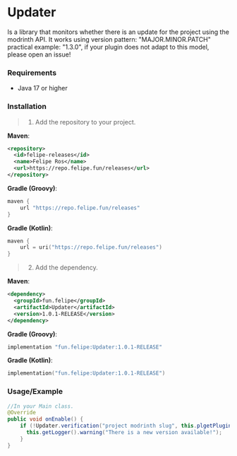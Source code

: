# Updater

Is a library that monitors whether there is an update for the project using the modrinth API.
It works using version pattern: "MAJOR.MINOR.PATCH" practical example: "1.3.0",  if your plugin does not adapt to this model, please open an issue!

### Requirements
- Java 17 or higher

### Installation

> 1. Add the repository to your project.

**Maven**:

```xml
<repository>
  <id>felipe-releases</id>
  <name>Felipe Ros</name>
  <url>https://repo.felipe.fun/releases</url>
</repository>
```

**Gradle (Groovy)**:

```groovy
maven {
    url "https://repo.felipe.fun/releases"
}
```

**Gradle (Kotlin)**:

```kotlin
maven {
    url = uri("https://repo.felipe.fun/releases")
}
```
> 2. Add the dependency.

**Maven**:

```xml
<dependency>
  <groupId>fun.felipe</groupId>
  <artifactId>Updater</artifactId>
  <version>1.0.1-RELEASE</version>
</dependency>
```

**Gradle (Groovy)**:

```groovy
implementation "fun.felipe:Updater:1.0.1-RELEASE"
```

**Gradle (Kotlin)**:

```kotlin
implementation("fun.felipe:Updater:1.0.1-RELEASE")
```

### Usage/Example
```java
//In your Main class.
@Override
public void onEnable() {
    if (!Updater.verification("project modrinth slug", this.plgetPluginMeta().getVersion()) {
      this.getLogger().warning("There is a new version available!");
    }
}

